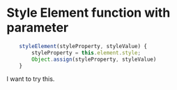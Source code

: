 # Style Element function with parameter

```js
    styleElement(styleProperty, styleValue) {
        styleProperty = this.element.style;
        Object.assign(styleProperty, styleValue)
    }
```

I want to try this.